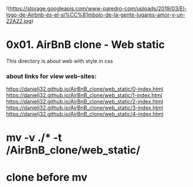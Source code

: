 !(https://storage.googleapis.com/www-paredro-com/uploads/2019/03/El-logo-de-Airbnb-es-el-si%CC%81mbolo-de-la-gente-lugares-amor-y-un-22A22.jpg)
# 0x01. AirBnB clone - Web static
This directory is about web with style in css
### about links for view web-sites:

https://danielj32.github.io/AirBnB_clone/web_static/0-index.html
https://danielj32.github.io/AirBnB_clone/web_static/1-index.html
https://danielj32.github.io/AirBnB_clone/web_static/2-index.html
https://danielj32.github.io/AirBnB_clone/web_static/3-index.html
https://danielj32.github.io/AirBnB_clone/web_static/4-index.html
# mv -v ./* -t /AirBnB_clone/web_static/
# clone before mv
